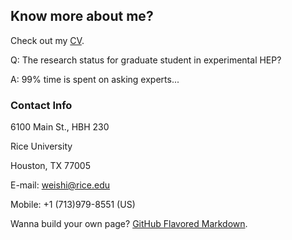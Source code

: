 ## Know more about me?
Check out my [CV](https://github.com/weishi10141993/weishi10141993.github.io/blob/master/cv.pdf).

Q: The research status for graduate student in experimental HEP? 

A: 99% time is spent on asking experts...

### Contact Info
6100 Main St., HBH 230

Rice University

Houston, TX 77005

E-mail: weishi@rice.edu

Mobile: +1 (713)979-8551 (US)

Wanna build your own page? [GitHub Flavored Markdown](https://guides.github.com/features/mastering-markdown/).
